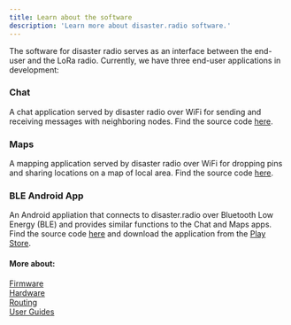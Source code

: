 ```yaml
---
title: Learn about the software
description: 'Learn more about disaster.radio software.'
---
```


The software for disaster radio serves as an interface between the end-user and the LoRa radio. Currently, we have three end-user applications in development:

### Chat
A chat application served by disaster radio over WiFi for sending and receiving messages with neighboring nodes. Find the source code [here](https://github.com/sudomesh/disaster-radio/tree/master/web).

### Maps
A mapping application served by disaster radio over WiFi for dropping pins and sharing locations on a map of local area. Find the source code [here](https://github.com/sudomesh/disaster-radio-map).

### BLE Android App
An Android appliation that connects to disaster.radio over Bluetooth Low Energy (BLE) and provides similar functions to the Chat and Maps apps. Find the source code [here](https://github.com/beegee-tokyo/disaster-radio-android) and download the application from the [Play Store](https://play.google.com/store/apps/details?id=tk.giesecke.disaster_radio&hl=en_US). 


#### More about:
[Firmware](/learn/firmware)  
[Hardware](/learn/hardware)  
[Routing](/learn/routing)  
[User Guides](/learn/user-guides)  
